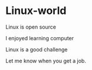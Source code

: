 # Linux-world

Linux is open source

I enjoyed learning computer

Linux is a good challenge

Let me know when you get a job. 
